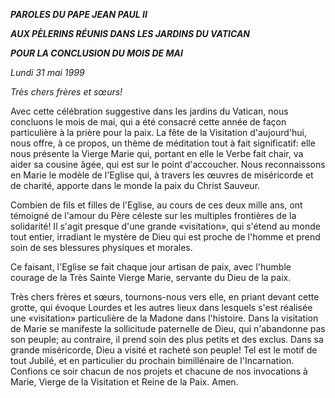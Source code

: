 ***PAROLES DU PAPE JEAN PAUL II***

***AUX PÈLERINS RÉUNIS DANS LES JARDINS DU VATICAN***

***POUR LA CONCLUSION DU MOIS DE MAI***

*Lundi 31 mai 1999*

*Très chers frères et sœurs!*

Avec cette célébration suggestive dans les jardins du Vatican, nous concluons le mois de mai, qui a été consacré cette année de façon particulière à la prière pour la paix. La fête de la Visitation d'aujourd'hui, nous offre, à ce propos, un thème de méditation tout à fait significatif: elle nous présente la Vierge Marie qui, portant en elle le Verbe fait chair, va aider sa cousine âgée, qui est sur le point d'accoucher. Nous reconnaissons en Marie le modèle de l'Eglise qui, à travers les œuvres de miséricorde et de charité, apporte dans le monde la paix du Christ Sauveur.

Combien de fils et filles de l'Eglise, au cours de ces deux mille ans, ont témoigné de l'amour du Père céleste sur les multiples frontières de la solidarité! Il s'agit presque d'une grande «visitation», qui s'étend au monde tout entier, irradiant le mystère de Dieu qui est proche de l'homme et prend soin de ses blessures physiques et morales.

Ce faisant, l'Eglise se fait chaque jour artisan de paix, avec l'humble courage de la Très Sainte Vierge Marie, servante du Dieu de la paix.

Très chers frères et sœurs, tournons-nous vers elle, en priant devant cette grotte, qui évoque Lourdes et les autres lieux dans lesquels s'est réalisée une «visitation» particulière de la Madone dans l'histoire. Dans la visitation de Marie se manifeste la sollicitude paternelle de Dieu, qui n'abandonne pas son peuple; au contraire, il prend soin des plus petits et des exclus. Dans sa grande miséricorde, Dieu a visité et racheté son peuple! Tel est le motif de tout Jubilé, et en particulier du prochain bimillénaire de l'Incarnation. Confions ce soir chacun de nos projets et chacune de nos invocations à Marie, Vierge de la Visitation et Reine de la Paix. Amen.